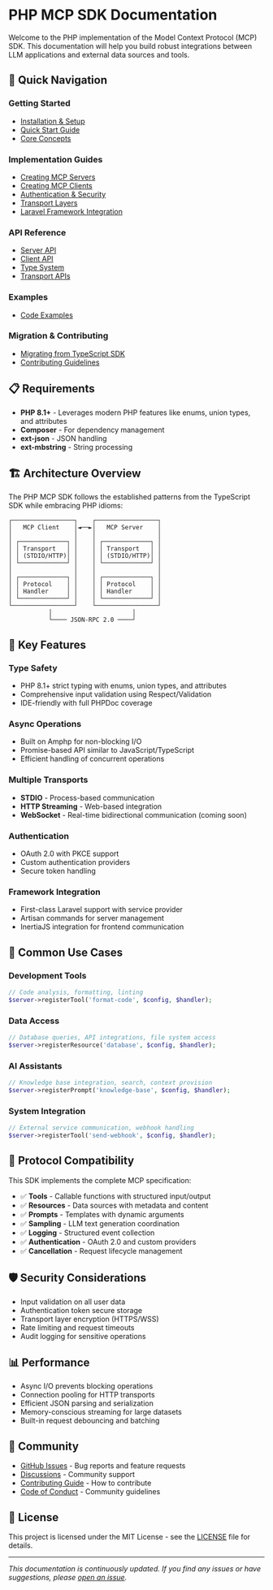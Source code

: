 # PHP MCP SDK Documentation

Welcome to the PHP implementation of the Model Context Protocol (MCP) SDK. This documentation will help you build robust integrations between LLM applications and external data sources and tools.

## 🚀 Quick Navigation

### Getting Started

- [Installation & Setup](getting-started/installation.md)
- [Quick Start Guide](getting-started/quick-start.md)
- [Core Concepts](getting-started/concepts.md)

### Implementation Guides

- [Creating MCP Servers](guides/creating-servers.md)
- [Creating MCP Clients](guides/creating-clients.md)
- [Authentication & Security](guides/authentication.md)
- [Transport Layers](guides/transports.md)
- [Laravel Framework Integration](guides/laravel-integration.md)

### API Reference

- [Server API](api/server.md)
- [Client API](api/client.md)
- [Type System](api/types.md)
- [Transport APIs](api/transports.md)

### Examples

- [Code Examples](examples/README.md)

### Migration & Contributing

- [Migrating from TypeScript SDK](migration/from-typescript.md)
- [Contributing Guidelines](contributing.md)

## 📋 Requirements

- **PHP 8.1+** - Leverages modern PHP features like enums, union types, and attributes
- **Composer** - For dependency management
- **ext-json** - JSON handling
- **ext-mbstring** - String processing

## 🏗️ Architecture Overview

The PHP MCP SDK follows the established patterns from the TypeScript SDK while embracing PHP idioms:

```
┌─────────────────┐    ┌─────────────────┐
│   MCP Client    │◄──►│   MCP Server    │
│                 │    │                 │
│ ┌─────────────┐ │    │ ┌─────────────┐ │
│ │ Transport   │ │    │ │ Transport   │ │
│ │ (STDIO/HTTP)│ │    │ │ (STDIO/HTTP)│ │
│ └─────────────┘ │    │ └─────────────┘ │
│                 │    │                 │
│ ┌─────────────┐ │    │ ┌─────────────┐ │
│ │ Protocol    │ │    │ │ Protocol    │ │
│ │ Handler     │ │    │ │ Handler     │ │
│ └─────────────┘ │    │ └─────────────┘ │
└─────────────────┘    └─────────────────┘
           │                      │
           └──── JSON-RPC 2.0 ────┘
```

## 🔧 Key Features

### Type Safety

- PHP 8.1+ strict typing with enums, union types, and attributes
- Comprehensive input validation using Respect/Validation
- IDE-friendly with full PHPDoc coverage

### Async Operations

- Built on Amphp for non-blocking I/O
- Promise-based API similar to JavaScript/TypeScript
- Efficient handling of concurrent operations

### Multiple Transports

- **STDIO** - Process-based communication
- **HTTP Streaming** - Web-based integration
- **WebSocket** - Real-time bidirectional communication (coming soon)

### Authentication

- OAuth 2.0 with PKCE support
- Custom authentication providers
- Secure token handling

### Framework Integration

- First-class Laravel support with service provider
- Artisan commands for server management
- InertiaJS integration for frontend communication

## 🎯 Common Use Cases

### Development Tools

```php
// Code analysis, formatting, linting
$server->registerTool('format-code', $config, $handler);
```

### Data Access

```php
// Database queries, API integrations, file system access
$server->registerResource('database', $config, $handler);
```

### AI Assistants

```php
// Knowledge base integration, search, context provision
$server->registerPrompt('knowledge-base', $config, $handler);
```

### System Integration

```php
// External service communication, webhook handling
$server->registerTool('send-webhook', $config, $handler);
```

## 🔄 Protocol Compatibility

This SDK implements the complete MCP specification:

- ✅ **Tools** - Callable functions with structured input/output
- ✅ **Resources** - Data sources with metadata and content
- ✅ **Prompts** - Templates with dynamic arguments
- ✅ **Sampling** - LLM text generation coordination
- ✅ **Logging** - Structured event collection
- ✅ **Authentication** - OAuth 2.0 and custom providers
- ✅ **Cancellation** - Request lifecycle management

## 🛡️ Security Considerations

- Input validation on all user data
- Authentication token secure storage
- Transport layer encryption (HTTPS/WSS)
- Rate limiting and request timeouts
- Audit logging for sensitive operations

## 📊 Performance

- Async I/O prevents blocking operations
- Connection pooling for HTTP transports
- Efficient JSON parsing and serialization
- Memory-conscious streaming for large datasets
- Built-in request debouncing and batching

## 🤝 Community

- [GitHub Issues](https://github.com/dalehurley/php-mcp-sdk/issues) - Bug reports and feature requests
- [Discussions](https://github.com/dalehurley/php-mcp-sdk/discussions) - Community support
- [Contributing Guide](contributing.md) - How to contribute
- [Code of Conduct](CODE_OF_CONDUCT.md) - Community guidelines

## 📄 License

This project is licensed under the MIT License - see the [LICENSE](../LICENSE) file for details.

---

_This documentation is continuously updated. If you find any issues or have suggestions, please [open an issue](https://github.com/dalehurley/php-mcp-sdk/issues)._
